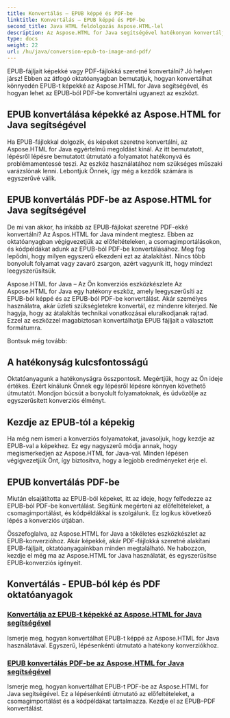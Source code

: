 ```yaml
---
title: Konvertálás – EPUB képpé és PDF-be
linktitle: Konvertálás – EPUB képpé és PDF-be
second_title: Java HTML feldolgozás Aspose.HTML-lel
description: Az Aspose.HTML for Java segítségével hatékonyan konvertálja az EPUB-fájlt képekké. Ez a lépésenkénti útmutató leegyszerűsíti a folyamatot. Tanuld meg az EPUB-ból PDF-be konvertálást is.
type: docs
weight: 22
url: /hu/java/conversion-epub-to-image-and-pdf/
---
```

EPUB-fájljait képekké vagy PDF-fájlokká szeretné konvertálni? Jó helyen jársz! Ebben az átfogó oktatóanyagban bemutatjuk, hogyan konvertálhat könnyedén EPUB-t képekké az Aspose.HTML for Java segítségével, és hogyan lehet az EPUB-ból PDF-be konvertálni ugyanezt az eszközt. 

## EPUB konvertálása képekké az Aspose.HTML for Java segítségével
Ha EPUB-fájlokkal dolgozik, és képeket szeretne konvertálni, az Aspose.HTML for Java egyértelmű megoldást kínál. Az itt bemutatott, lépésről lépésre bemutatott útmutató a folyamatot hatékonyvá és problémamentessé teszi. Az eszköz használatához nem szükséges műszaki varázslónak lenni. Lebontjuk Önnek, így még a kezdők számára is egyszerűvé válik.

## EPUB konvertálás PDF-be az Aspose.HTML for Java segítségével
De mi van akkor, ha inkább az EPUB-fájlokat szeretné PDF-ekké konvertálni? Az Aspos.HTML for Java mindent megtesz. Ebben az oktatóanyagban végigvezetjük az előfeltételeken, a csomagimportálásokon, és kódpéldákat adunk az EPUB-ból PDF-be konvertálásához. Meg fog lepődni, hogy milyen egyszerű elkezdeni ezt az átalakítást. Nincs több bonyolult folyamat vagy zavaró zsargon, azért vagyunk itt, hogy mindezt leegyszerűsítsük.

Aspose.HTML for Java – Az Ön konverziós eszközkészlete
Az Aspose.HTML for Java egy hatékony eszköz, amely leegyszerűsíti az EPUB-ból képpé és az EPUB-ból PDF-be konvertálást. Akár személyes használatra, akár üzleti szükségletekre konvertál, ez mindenre kiterjed. Ne hagyja, hogy az átalakítás technikai vonatkozásai eluralkodjanak rajtad. Ezzel az eszközzel magabiztosan konvertálhatja EPUB fájljait a választott formátumra. 

Bontsuk még tovább:

## A hatékonyság kulcsfontosságú
Oktatóanyagunk a hatékonyságra összpontosít. Megértjük, hogy az Ön ideje értékes. Ezért kínálunk Önnek egy lépésről lépésre könnyen követhető útmutatót. Mondjon búcsút a bonyolult folyamatoknak, és üdvözölje az egyszerűsített konverziós élményt.

## Kezdje az EPUB-tól a képekig
Ha még nem ismeri a konverziós folyamatokat, javasoljuk, hogy kezdje az EPUB-val a képekhez. Ez egy nagyszerű módja annak, hogy megismerkedjen az Aspose.HTML for Java-val. Minden lépésen végigvezetjük Önt, így biztosítva, hogy a legjobb eredményeket érje el.

## EPUB konvertálás PDF-be
Miután elsajátította az EPUB-ból képeket, itt az ideje, hogy felfedezze az EPUB-ból PDF-be konvertálást. Segítünk megérteni az előfeltételeket, a csomagimportálást, és kódpéldákkal is szolgálunk. Ez logikus következő lépés a konverziós útjában.

Összefoglalva, az Aspose.HTML for Java a tökéletes eszközkészlet az EPUB-konverzióhoz. Akár képekké, akár PDF-fájlokká szeretné alakítani EPUB-fájljait, oktatóanyagainkban minden megtalálható. Ne habozzon, kezdje el még ma az Aspose.HTML for Java használatát, és egyszerűsítse EPUB-konverziós igényeit.
## Konvertálás - EPUB-ból kép és PDF oktatóanyagok
### [Konvertálja az EPUB-t képekké az Aspose.HTML for Java segítségével](./convert-epub-to-image/)
Ismerje meg, hogyan konvertálhat EPUB-t képpé az Aspose.HTML for Java használatával. Egyszerű, lépésenkénti útmutató a hatékony konverziókhoz.
### [EPUB konvertálás PDF-be az Aspose.HTML for Java segítségével](./convert-epub-to-pdf/)
Ismerje meg, hogyan konvertálhat EPUB-t PDF-be az Aspose.HTML for Java segítségével. Ez a lépésenkénti útmutató az előfeltételeket, a csomagimportálást és a kódpéldákat tartalmazza. Kezdje el az EPUB–PDF konvertálást.